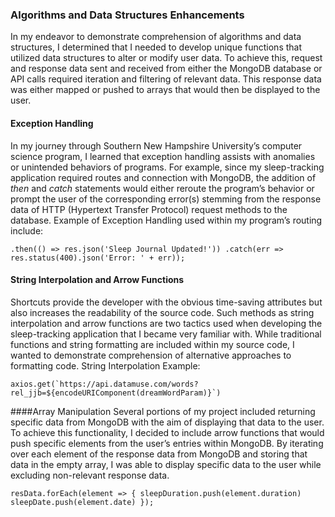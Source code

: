 ### Algorithms and Data Structures Enhancements
In my endeavor to demonstrate comprehension of algorithms and data structures, I determined that I needed to develop unique functions that utilized data structures to alter or modify user data. To achieve this, request and response data sent and received from either the MongoDB database or API calls required iteration and filtering of relevant data. This response data was either mapped or pushed to arrays that would then be displayed to the user. 

#### Exception Handling
In my journey through Southern New Hampshire University’s computer science program, I learned that exception handling assists with anomalies or unintended behaviors of programs. For example, since my sleep-tracking application required routes and connection with MongoDB, the addition of *then* and *catch* statements would either reroute the program’s behavior or prompt the user of the corresponding error(s) stemming from the response data of HTTP (Hypertext Transfer Protocol) request methods to the database.
Example of Exception Handling used within my program’s routing include:

`.then(() => res.json('Sleep Journal Updated!'))
 .catch(err => res.status(400).json('Error: ' + err));`
 
#### String Interpolation and Arrow Functions
Shortcuts provide the developer with the obvious time-saving attributes but also increases the readability of the source code. Such methods as string interpolation and arrow functions are two tactics used when developing the sleep-tracking application that I became very familiar with. While traditional functions and string formatting are included within my source code, I wanted to demonstrate comprehension of alternative approaches to formatting code.
String Interpolation Example:

``axios.get(`https://api.datamuse.com/words?rel_jjb=${encodeURIComponent(dreamWordParam)}`)``

####Array Manipulation
Several portions of my project included returning specific data from MongoDB with the aim of displaying that data to the user. To achieve this functionality, I decided to include arrow functions that would push specific elements from the user’s entries within MongoDB. By iterating over each element of the response data from MongoDB and storing that data in the empty array, I was able to display specific data to the user while excluding non-relevant response data.

`resData.forEach(element => {
            sleepDuration.push(element.duration)
            sleepDate.push(element.date)
          });  `
